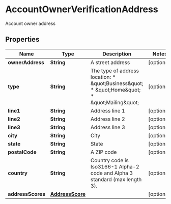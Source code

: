 

# AccountOwnerVerificationAddress

Account owner address

## Properties

| Name | Type | Description | Notes |
|------------ | ------------- | ------------- | -------------|
|**ownerAddress** | **String** | A street address |  [optional] |
|**type** | **String** | The type of address location: * \&quot;Business\&quot; * \&quot;Home\&quot; * \&quot;Mailing\&quot; |  [optional] |
|**line1** | **String** | Address line 1 |  [optional] |
|**line2** | **String** | Address line 2 |  [optional] |
|**line3** | **String** | Address line 3 |  [optional] |
|**city** | **String** | City |  [optional] |
|**state** | **String** | State |  [optional] |
|**postalCode** | **String** | A ZIP code |  [optional] |
|**country** | **String** | Country code is Iso3166-1 Alpha-2 code and Alpha 3 standard (max length 3). |  [optional] |
|**addressScores** | [**AddressScore**](AddressScore.md) |  |  [optional] |



